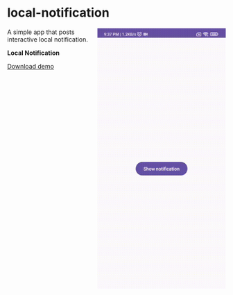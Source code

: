 # local-notification

<img align="right" width="296" height="600"  src="https://github.com/raheemadamboev/local-notification/blob/master/banner.gif" />

A simple app that posts interactive local notification.

**Local Notification**

<a href="https://github.com/raheemadamboev/local-notification/blob/master/app-debug.apk">Download demo</a>
